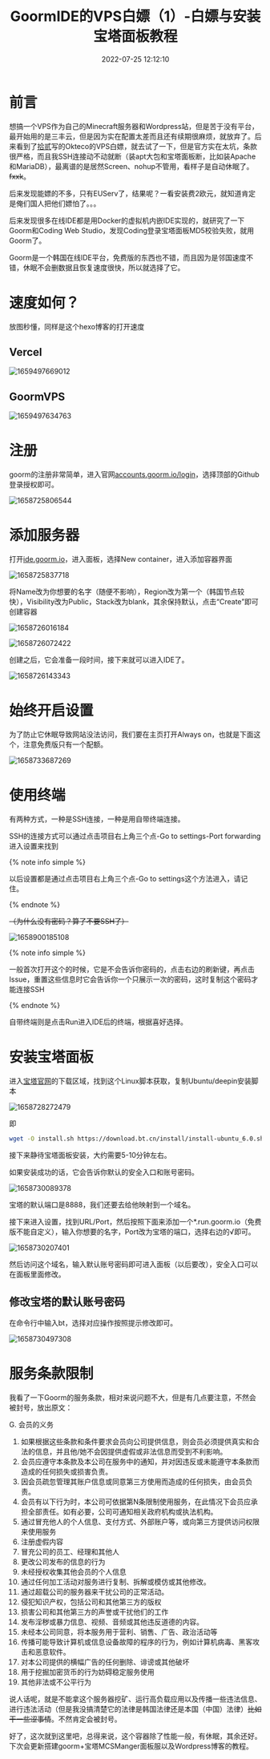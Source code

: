﻿---
title: GoormIDE的VPS白嫖（1）-白嫖与安装宝塔面板教程
tags:
  - 白嫖
  - 服务器
  
  
  
  - goorm
categories:
  - 白嫖教程
description: 无敌好用的免费VPS！！！
swiper_index: 2
abbrlink: 14740f7c
date: 2022-07-25 12:12:10
cover: https://bu.dusays.com/2022/12/13/63981ea0c004f.png
updated: 2022-10-04 08:50:19
---

# 前言

想搞一个VPS作为自己的Minecraft服务器和Wordpress站，但是苦于没有平台，最开始用的是三丰云，但是因为实在配置太差而且还有续期很麻烦，就放弃了。后来看到了[拾贰](https://hehysh.vercel.app)写的Okteco的VPS白嫖，就去试了一下，但是官方实在太坑，条款很严格，而且我SSH连接动不动就断（装apt大包和宝塔面板断，比如装Apache和MariaDB），最离谱的是居然Screen、nohup不管用，看样子是自动休眠了。~~fxxk~~。

后来发现能嫖的不多，只有EUServ了，结果呢？一看安装费2欧元，就知道肯定是俺们国人把他们嫖怕了。。。

后来发现很多在线IDE都是用Docker的虚拟机内嵌IDE实现的，就研究了一下Goorm和Coding Web Studio，发现Coding登录宝塔面板MD5校验失败，就用Goorm了。

Goorm是一个韩国在线IDE平台，免费版的东西也不错，而且因为是邻国速度不错，休眠不会删数据且恢复速度很快，所以就选择了它。

# 速度如何？

放图秒懂，同样是这个hexo博客的打开速度

## Vercel

![1659497669012](https://cdn1.tianli0.top/npm/oldimagescdn-ariasaka@latest/goormbaipiao/1659497669012.png)

## GoormVPS

![1659497634763](https://cdn1.tianli0.top/npm/oldimagescdn-ariasaka@latest/goormbaipiao/1659497634763.png)

# 注册

goorm的注册非常简单，进入官网[accounts.goorm.io/login](https://accounts.goorm.io/login)，选择顶部的Github登录授权即可。

![1658725806544](https://cdn1.tianli0.top/npm/oldimagescdn-ariasaka@latest/goormbaipiao/1658725806544.png)

# 添加服务器

打开[ide.goorm.io](https://ide.goorm.io)，进入面板，选择New container，进入添加容器界面

![1658725837718](https://cdn1.tianli0.top/npm/oldimagescdn-ariasaka@latest/goormbaipiao/1658725837718.png)

将Name改为你想要的名字（随便不影响），Region改为第一个（韩国节点较快），Visibility改为Public，Stack改为blank，其余保持默认，点击“Create”即可创建容器

![1658726016184](https://cdn1.tianli0.top/npm/oldimagescdn-ariasaka@latest/goormbaipiao/1658726016184.png)

![1658726072422](https://cdn1.tianli0.top/npm/oldimagescdn-ariasaka@latest/goormbaipiao/1658726072422.png)

创建之后，它会准备一段时间，接下来就可以进入IDE了。

![1658726143343](https://cdn1.tianli0.top/npm/oldimagescdn-ariasaka@latest/goormbaipiao/1658726143343.png)

# 始终开启设置

为了防止它休眠导致网站没法访问，我们要在主页打开Always on，也就是下面这个，注意免费版只有一个配额。

![1658733687269](https://cdn1.tianli0.top/npm/oldimagescdn-ariasaka@latest/goormbaipiao/1658733687269.png)

# 使用终端

有两种方式，一种是SSH连接，一种是用自带终端连接。

SSH的连接方式可以通过点击项目右上角三个点-Go to settings-Port forwarding进入设置来找到

{% note info simple %}

以后设置都是通过点击项目右上角三个点-Go to settings这个方法进入，请记住。

{% endnote %}

~~（为什么没有密码？算了不要SSH了）~~

![1658900185108](https://cdn1.tianli0.top/npm/oldimagescdn-ariasaka@latest/goormbaipiao/1658900185108.png)

{% note info simple %}

一般首次打开这个的时候，它是不会告诉你密码的，点击右边的刷新键，再点击Issue，重置这些信息时它会告诉你一个只展示一次的密码，这时复制这个密码才能连接SSH

{% endnote %}

自带终端则是点击Run进入IDE后的终端，根据喜好选择。

# 安装宝塔面板

进入[宝塔官网](https://www.bt.cn/new/download.html)的下载区域，找到这个Linux脚本获取，复制Ubuntu/deepin安装脚本

![1658728272479](https://cdn1.tianli0.top/npm/oldimagescdn-ariasaka@latest/goormbaipiao/1658728272479.png)

即

```bash
wget -O install.sh https://download.bt.cn/install/install-ubuntu_6.0.sh && sudo bash install.sh ed8484bec
```

接下来静待宝塔面板安装，大约需要5-10分钟左右。

如果安装成功的话，它会告诉你默认的安全入口和账号密码。

![1658730089378](https://cdn1.tianli0.top/npm/oldimagescdn-ariasaka@latest/goormbaipiao/1658730089378.png)

宝塔的默认端口是8888，我们还要去给他映射到一个域名。

接下来进入设置，找到URL/Port，然后按照下面来添加一个*.run.goorm.io（免费版不能自定义），输入你想要的名字，Port改为宝塔的端口，选择右边的√即可。

![1658730207401](https://cdn1.tianli0.top/npm/oldimagescdn-ariasaka@latest/goormbaipiao/1658730207401.png)

然后访问这个域名，输入默认账号密码即可进入面板（以后要改），安全入口可以在面板里面修改。

## 修改宝塔的默认账号密码

在命令行中输入bt，选择对应操作按照提示修改即可。

![1658730497308](https://cdn1.tianli0.top/npm/oldimagescdn-ariasaka@latest/goormbaipiao/1658730497308.png)

# 服务条款限制

我看了一下Goorm的服务条款，相对来说问题不大，但是有几点要注意，不然会被封号，放出原文：

G. 会员的义务

1. 如果根据这些条款和条件要求会员向公司提供信息，则会员必须提供真实和合法的信息，并且他/她不会因提供虚假或非法信息而受到不利影响。
2. 会员应遵守本条款及本公司在服务中的通知，并对因违反或未能遵守本条款而造成的任何损失或损害负责。
3. 因会员疏忽管理其账户信息或同意第三方使用而造成的任何损失，由会员负责。
4. 会员有以下行为时，本公司可依据第N条限制使用服务，在此情况下会员应承担全部责任。如有必要，公司可通知相关政府机构或执法机构。
5. 通过冒充他人的个人信息、支付方式、外部账户等，或向第三方提供访问权限来使用服务
6. 注册虚假内容
7. 冒充公司的员工、经理和其他人
8. 更改公司发布的信息的行为
9. 未经授权收集其他会员的个人信息
10. 通过任何加工活动对服务进行复制、拆解或模仿或其他修改。
11. 通过超载公司的服务器来干扰公司的正常活动。
12. 侵犯知识产权，包括公司和其他第三方的版权
13. 损害公司和其他第三方的声誉或干扰他们的工作
14. 发布淫秽或暴力信息、视频、音频或其他违反道德的内容。
15. 未经本公司同意，将本服务用于营利、销售、广告、政治活动等
16. 传播可能导致计算机或信息设备故障的程序的行为，例如计算机病毒、黑客攻击和恶意软件。
17. 对本公司提供的横幅广告的任何删除、诽谤或其他破坏
18. 用于挖掘加密货币的行为妨碍稳定服务使用
19. 其他非法或不公平行为

说人话呢，就是不能拿这个服务器挖矿、运行高负载应用以及传播一些违法信息、进行违法活动（但是我没搞清楚它的法律是韩国法律还是本国（中国）法律）~~比如干一些涩事情~~。不然肯定会被封号。

好了，这次就到这里吧，总得来说，这个容器除了性能一般，有休眠，其余还好。下次会更新搭建goorm+宝塔MCSManger面板服以及Wordpress博客的教程。
